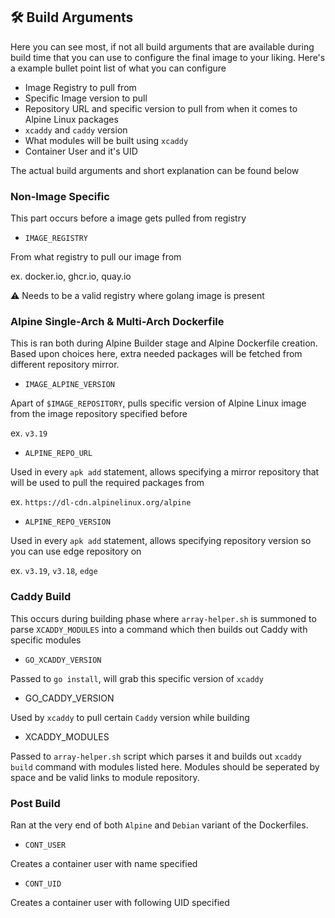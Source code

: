 ## 🛠️ Build Arguments

Here you can see most, if not all build arguments that are available during build time that you can use to configure the final image to your liking. Here's a example bullet point list of what you can configure

- Image Registry to pull from
- Specific Image version to pull
- Repository URL and specific version to pull from when it comes to Alpine Linux packages
- `xcaddy` and `caddy` version
- What modules will be built using `xcaddy`
- Container User and it's UID

The actual build arguments and short explanation can be found below

### Non-Image Specific

This part occurs before a image gets pulled from registry

- `IMAGE_REGISTRY`

From what registry to pull our image from

ex. docker.io, ghcr.io, quay.io

⚠️ Needs to be a valid registry where golang image is present

### Alpine Single-Arch & Multi-Arch Dockerfile

This is ran both during Alpine Builder stage and Alpine Dockerfile creation. Based upon choices here, extra needed packages will be fetched from different repository mirror.

- `IMAGE_ALPINE_VERSION`

Apart of `$IMAGE_REPOSITORY`, pulls specific version of Alpine Linux image from the image repository specified before

ex. ``v3.19``

- `ALPINE_REPO_URL`

Used in every `apk add` statement, allows specifying a mirror repository that will be used to pull the required packages from

ex. `https://dl-cdn.alpinelinux.org/alpine`

- `ALPINE_REPO_VERSION`

Used in every `apk add` statement, allows specifying repository version so you can use edge repository on

ex. `v3.19`, `v3.18`, `edge`

### Caddy Build

This occurs during building phase where `array-helper.sh` is summoned to parse `XCADDY_MODULES` into a command which then builds out Caddy with specific modules

- `GO_XCADDY_VERSION`

Passed to `go install`, will grab this specific version of `xcaddy`

- GO_CADDY_VERSION

Used by `xcaddy` to pull certain `Caddy` version while building

- XCADDY_MODULES

Passed to `array-helper.sh` script which parses it and builds out `xcaddy build` command with modules listed here. Modules should be seperated by space and be valid links to module repository.

### Post Build

Ran at the very end of both `Alpine` and `Debian` variant of the Dockerfiles. 

- `CONT_USER`

Creates a container user with name specified

- `CONT_UID`

Creates a container user with following UID specified